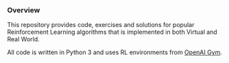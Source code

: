 ### Overview

This repository provides code, exercises and solutions for popular Reinforcement Learning algorithms that is implemented in both Virtual and Real World.

All code is written in Python 3 and uses RL environments from [OpenAI Gym](https://gym.openai.com/).

